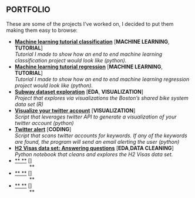 ## PORTFOLIO	

These are some of the projects I've worked on, I decided to put them making them easy to browse:

* [**Machine learning tutorial classification**](https://github.com/nachocarracedo/portfolio/blob/master/ML_tutorial_python_classification/classification_tutorial.ipynb) [**MACHINE LEARNING**, **TUTORIAL**]<br>
*Tutorial I made to show how an end to end machine learning classification project would look like (python).*
* [**Machine learning tutorial regression**](https://github.com/nachocarracedo/portfolio/blob/master/ML_tutorial_python_regression/regression_tutorial.ipynb) [**MACHINE LEARNING**, **TUTORIAL**]<br>
*Tutorial I made to show how an end to end machine learning regression project would look like (python).*
* [**Subway dataset exploration**](https://github.com/nachocarracedo/portfolio/blob/master/Hubway/Hubway.md) [**EDA**, **VISUALIZATION**]<br>
*Project that explores via visualizations the Boston’s shared bike system data set (R)*
* [**Visualize your twitter account**](https://github.com/nachocarracedo/my_twitter) [**VISUALIZATION**]<br>
*Script that leverages twitter API to generate a visualization of your twitter account (python)*
* [**Twitter alert**](https://github.com/nachocarracedo/twitter_alert) [**CODING**]<br>
*Script that scans twitter accounts for keywords. If any of the keywords are found, the program will send an email alerting the user (python)*
* [**H2 Visas data set: Answering questions**](https://github.com/nachocarracedo/h2_visas/h2_visas_analysis.ipynb) [**EDA**,**DATA CLEANING**]<br>
*Python notebook that cleans and explores the H2 Visas data set.*
* [** **]() []<br>
&nbsp;&nbsp;&nbsp;&nbsp;&nbsp;&nbsp;&nbsp;&nbsp;&nbsp;&nbsp;**
* [** **]() []<br>
&nbsp;&nbsp;&nbsp;&nbsp;&nbsp;&nbsp;&nbsp;&nbsp;&nbsp;&nbsp;**
* [** **]() []<br>
&nbsp;&nbsp;&nbsp;&nbsp;&nbsp;&nbsp;&nbsp;&nbsp;&nbsp;&nbsp;**	